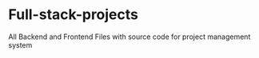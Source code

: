 # Full-stack-projects
All Backend and Frontend Files with source code for project management system
